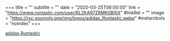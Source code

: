 +++
title = ""
subtitle = ""
date = "2020-03-25T06:00:00"
link = "https://www.runtastic.com/user/RL2KA97Z6MK0BI5X"
#linkRel = ""
image = "https://rsc.youronly.one/img/logos/adidas_Runtastic.webp"
#metarobots = "noindex"
+++

<a href="https://www.runtastic.com/user/RL2KA97Z6MK0BI5X" rel="me noopener external nofollow" referrerpolicy="strict-origin-when-cross-origin">adidas Runtastic</a>
